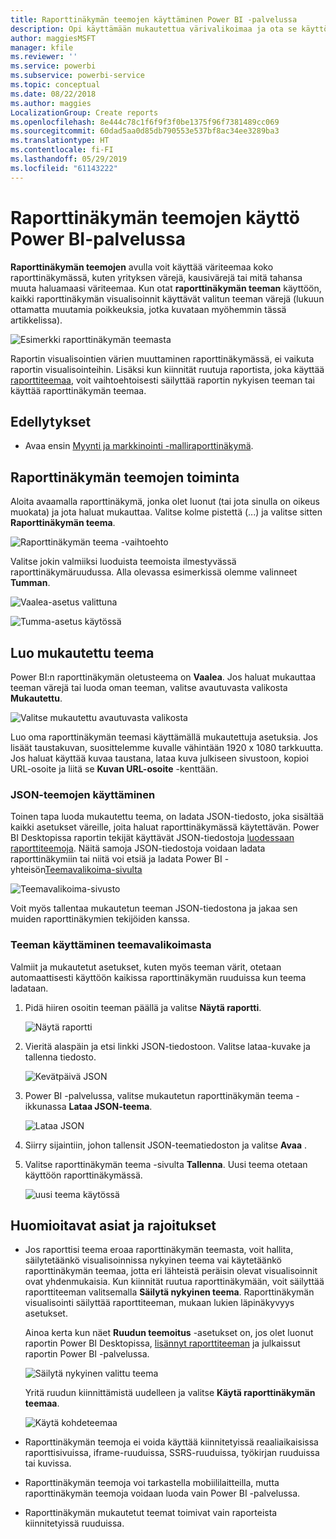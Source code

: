 ```yaml
---
title: Raporttinäkymän teemojen käyttäminen Power BI -palvelussa
description: Opi käyttämään mukautettua värivalikoimaa ja ota se käyttöön kokonaisessa raporttinäkymässä Power BI -palvelussa
author: maggiesMSFT
manager: kfile
ms.reviewer: ''
ms.service: powerbi
ms.subservice: powerbi-service
ms.topic: conceptual
ms.date: 08/22/2018
ms.author: maggies
LocalizationGroup: Create reports
ms.openlocfilehash: 8e444c78c1f6f9f3f0be1375f96f7381489cc069
ms.sourcegitcommit: 60dad5aa0d85db790553e537bf8ac34ee3289ba3
ms.translationtype: HT
ms.contentlocale: fi-FI
ms.lasthandoff: 05/29/2019
ms.locfileid: "61143222"
---
```

# <a name="use-dashboard-themes-in-power-bi-service"></a>Raporttinäkymän teemojen käyttö Power BI-palvelussa
**Raporttinäkymän teemojen** avulla voit käyttää väriteemaa koko raporttinäkymässä, kuten yrityksen värejä, kausivärejä tai mitä tahansa muuta haluamaasi väriteemaa. Kun otat **raporttinäkymän teeman** käyttöön, kaikki raporttinäkymän visualisoinnit käyttävät valitun teeman värejä (lukuun ottamatta muutamia poikkeuksia, jotka kuvataan myöhemmin tässä artikkelissa).

![Esimerkki raporttinäkymän teemasta](media/service-dashboard-themes/power-bi-full-dashboard-theme.png)

Raportin visualisointien värien muuttaminen raporttinäkymässä, ei vaikuta raportin visualisointeihin. Lisäksi kun kiinnität ruutuja raportista, joka käyttää [raporttiteemaa](desktop-report-themes.md), voit vaihtoehtoisesti säilyttää raportin nykyisen teeman tai käyttää raporttinäkymän teemaa.


## <a name="prerequisites"></a>Edellytykset
* Avaa ensin [Myynti ja markkinointi -malliraporttinäkymä](sample-datasets.md).


## <a name="how-dashboard-themes-work"></a>Raporttinäkymän teemojen toiminta
Aloita avaamalla raporttinäkymä, jonka olet luonut (tai jota sinulla on oikeus muokata) ja jota haluat mukauttaa. Valitse kolme pistettä (...) ja valitse sitten **Raporttinäkymän teema**. 

![Raporttinäkymän teema -vaihtoehto](media/service-dashboard-themes/power-bi-dashboard-theme.png)

Valitse jokin valmiiksi luoduista teemoista ilmestyvässä raporttinäkymäruudussa.  Alla olevassa esimerkissä olemme valinneet **Tumman**.

![Vaalea-asetus valittuna](media/service-dashboard-themes/power-bi-theme-menu.png)

![Tumma-asetus käytössä](media/service-dashboard-themes/power-bi-theme-dark.png)

## <a name="create-a-custom-theme"></a>Luo mukautettu teema

Power BI:n raporttinäkymän oletusteema on **Vaalea**. Jos haluat mukauttaa teeman värejä tai luoda oman teeman, valitse avautuvasta valikosta **Mukautettu**. 

![Valitse mukautettu avautuvasta valikosta](media/service-dashboard-themes/power-bi-theme-custom.png)

Luo oma raporttinäkymän teemasi käyttämällä mukautettuja asetuksia. Jos lisäät taustakuvan, suosittelemme kuvalle vähintään 1920 x 1080 tarkkuutta. Jos haluat käyttää kuvaa taustana, lataa kuva julkiseen sivustoon, kopioi URL-osoite ja liitä se **Kuvan URL-osoite** -kenttään. 

### <a name="using-json-themes"></a>JSON-teemojen käyttäminen
Toinen tapa luoda mukautettu teema, on ladata JSON-tiedosto, joka sisältää kaikki asetukset väreille, joita haluat raporttinäkymässä käytettävän. Power BI Desktopissa raportin tekijät käyttävät JSON-tiedostoja [luodessaan raporttiteemoja](desktop-report-themes.md). Näitä samoja JSON-tiedostoja voidaan ladata raporttinäkymiin tai niitä voi etsiä ja ladata Power BI -yhteisön[Teemavalikoima-sivulta](https://community.powerbi.com/t5/Themes-Gallery/bd-p/ThemesGallery) 

![Teemavalikoima-sivusto](media/service-dashboard-themes/power-bi-theme-gallery.png)

Voit myös tallentaa mukautetun teeman JSON-tiedostona ja jakaa sen muiden raporttinäkymien tekijöiden kanssa. 

### <a name="use-a-theme-from-the-theme-gallery"></a>Teeman käyttäminen teemavalikoimasta

Valmiit ja mukautetut asetukset, kuten myös teeman värit, otetaan automaattisesti käyttöön kaikissa raporttinäkymän ruuduissa kun teema ladataan. 

1. Pidä hiiren osoitin teeman päällä ja valitse **Näytä raportti**.

    ![Näytä raportti](media/service-dashboard-themes/power-bi-choose-theme.png)

2. Vieritä alaspäin ja etsi linkki JSON-tiedostoon.  Valitse lataa-kuvake ja tallenna tiedosto.

    ![Kevätpäivä JSON](media/service-dashboard-themes/power-bi-theme-json.png)

3. Power BI -palvelussa, valitse mukautetun raporttinäkymän teema -ikkunassa **Lataa JSON-teema**.

    ![Lataa JSON](media/service-dashboard-themes/power-bi-upload-theme.png)

4. Siirry sijaintiin, johon tallensit JSON-teematiedoston ja valitse **Avaa** .

5. Valitse raporttinäkymän teema -sivulta **Tallenna**. Uusi teema otetaan käyttöön raporttinäkymässä.

    ![uusi teema käytössä](media/service-dashboard-themes/power-bi-json.png)

## <a name="considerations-and-limitations"></a>Huomioitavat asiat ja rajoitukset

* Jos raporttisi teema eroaa raporttinäkymän teemasta, voit hallita, säilytetäänkö visualisoinnissa nykyinen teema vai käytetäänkö raporttinäkymän teemaa, jotta eri lähteistä peräisin olevat visualisoinnit ovat yhdenmukaisia. Kun kiinnität ruutua raporttinäkymään, voit säilyttää raporttiteeman valitsemalla **Säilytä nykyinen teema**. Raporttinäkymän visualisointi säilyttää raporttiteeman, mukaan lukien läpinäkyvyys asetukset. 

    Ainoa kerta kun näet **Ruudun teemoitus** -asetukset on, jos olet luonut raportin Power BI Desktopissa, [lisännyt raporttiteeman](desktop-report-themes.md) ja julkaissut raportin Power BI -palvelussa. 

    ![Säilytä nykyinen valittu teema](media/service-dashboard-themes/power-bi-keep-current.png)

    Yritä ruudun kiinnittämistä uudelleen ja valitse **Käytä raporttinäkymän teemaa**.

    ![Käytä kohdeteemaa](media/service-dashboard-themes/power-bi-use-destination.png)

* Raporttinäkymän teemoja ei voida käyttää kiinnitetyissä reaaliaikaisissa raporttisivuissa, iframe-ruuduissa, SSRS-ruuduissa, työkirjan ruuduissa tai kuvissa.
* Raporttinäkymän teemoja voi tarkastella mobiililaitteilla, mutta raporttinäkymän teemoja voidaan luoda vain Power BI -palvelussa. 
* Raporttinäkymän mukautetut teemat toimivat vain raporteista kiinnitetyissä ruuduissa. 

